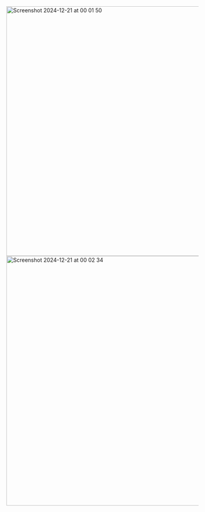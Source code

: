 <img width="653" alt="Screenshot 2024-12-21 at 00 01 50" src="https://github.com/user-attachments/assets/b542fe3a-67ad-4a05-bd29-97fa74b77cf3" />
<img width="653" alt="Screenshot 2024-12-21 at 00 02 34" src="https://github.com/user-attachments/assets/4053938e-c442-46c5-8253-ac75862c7319" />
